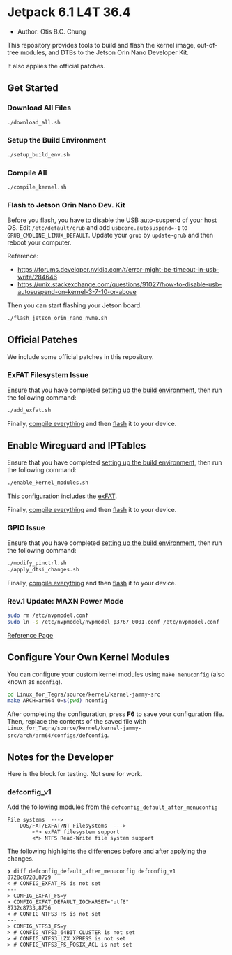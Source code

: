 # Jetpack 6.1 L4T 36.4

- Author: Otis B.C. Chung



This repository provides tools to build and flash the kernel image, out-of-tree modules, and DTBs to the Jetson Orin Nano Developer Kit.

It also applies the official patches.



## Get Started

### Download All Files

```bash
./download_all.sh
```



### Setup the Build Environment

```bash
./setup_build_env.sh
```



### Compile All

```bash
./compile_kernel.sh
```



### Flash to Jetson Orin Nano Dev. Kit

Before you flash, you have to disable the USB auto-suspend of your host OS. Edit `/etc/default/grub` and add `usbcore.autosuspend=-1` to `GRUB_CMDLINE_LINUX_DEFAULT`. Update your `grub` by `update-grub` and then reboot your computer.

Reference: 

- https://forums.developer.nvidia.com/t/error-might-be-timeout-in-usb-write/284646
- https://unix.stackexchange.com/questions/91027/how-to-disable-usb-autosuspend-on-kernel-3-7-10-or-above

Then you can start flashing your Jetson board.

```bash
./flash_jetson_orin_nano_nvme.sh
```



## Official Patches

We include some official patches in this repository.



### ExFAT Filesystem Issue

Ensure that you have completed [setting up the build environment](#Setup-the-Build-Environment), then run the following command:

```bash
./add_exfat.sh
```

Finally, [compile everything](#Compile-All) and then [flash](#Flash-to-Jetson-Orin-Nano-Dev.-Kit) it to your device.



## Enable Wireguard and IPTables

Ensure that you have completed [setting up the build environment](#Setup-the-Build-Environment), then run the following command:

```bash
./enable_kernel_modules.sh
```

This configuration includes the [exFAT](#ExFAT-Filesystem-Issue).

Finally, [compile everything](#Compile-All) and then [flash](#Flash-to-Jetson-Orin-Nano-Dev.-Kit) it to your device.



### GPIO Issue

Ensure that you have completed [setting up the build environment](#Setup-the-Build-Environment), then run the following command:

```bash
./modify_pinctrl.sh
./apply_dtsi_changes.sh
```

Finally, [compile everything](#Compile-All) and then [flash](#Flash-to-Jetson-Orin-Nano-Dev.-Kit) it to your device.



### Rev.1 Update: MAXN Power Mode

```bash
sudo rm /etc/nvpmodel.conf
sudo ln -s /etc/nvpmodel/nvpmodel_p3767_0001.conf /etc/nvpmodel.conf
```

[Reference Page](https://developer.nvidia.com/embedded/learn/get-started-jetson-orin-nano-devkit#maxn)



## Configure Your Own Kernel Modules

You can configure your custom kernel modules using `make menuconfig` (also known as `nconfig`).

```bash
cd Linux_for_Tegra/source/kernel/kernel-jammy-src
make ARCH=arm64 O=$(pwd) nconfig
```

After completing the configuration, press **F6** to save your configuration file. Then, replace the contents of the saved file with `Linux_for_Tegra/source/kernel/kernel-jammy-src/arch/arm64/configs/defconfig`.



## Notes for the Developer

Here is the block for testing. Not sure for work.



### defconfig_v1

Add the following modules from the `defconfig_default_after_menuconfig`

```
File systems  --->
	DOS/FAT/EXFAT/NT Filesystems  --->
		<*> exFAT filesystem support
		<*> NTFS Read-Write file system support
```

The following highlights the differences before and after applying the changes.

```
❯ diff defconfig_default_after_menuconfig defconfig_v1
8728c8728,8729
< # CONFIG_EXFAT_FS is not set
---
> CONFIG_EXFAT_FS=y
> CONFIG_EXFAT_DEFAULT_IOCHARSET="utf8"
8732c8733,8736
< # CONFIG_NTFS3_FS is not set
---
> CONFIG_NTFS3_FS=y
> # CONFIG_NTFS3_64BIT_CLUSTER is not set
> # CONFIG_NTFS3_LZX_XPRESS is not set
> # CONFIG_NTFS3_FS_POSIX_ACL is not set
```

